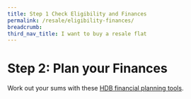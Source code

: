 ```yaml
---
title: Step 1 Check Eligibility and Finances
permalink: /resale/eligibility-finances/
breadcrumb: 
third_nav_title: I want to buy a resale flat
---
```


# Step 2: Plan your Finances

Work out your sums with these [HDB financial planning tools](https://www.hdb.gov.sg/cs/infoweb/residential/financing-a-flat-purchase/step-by-step-guide-to-financial-planning).

